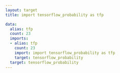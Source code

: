```yaml
---
layout: target
title: import tensorflow_probability as tfp

data:
  alias: tfp
  count: 23
  imports:
  - alias: tfp
    count: 23
    import: import tensorflow_probability as tfp
    target: tensorflow_probability
  target: tensorflow_probability
---
```

